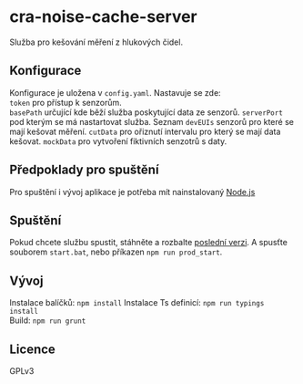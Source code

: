 # cra-noise-cache-server

Služba pro kešování měření z hlukových čidel.

## Konfigurace
Konfigurace je uložena v `config.yaml`.
Nastavuje se zde:  
`token` pro přístup k senzorům.  
`basePath` určující kde běží služba poskytující data ze senzorů.
`serverPort` pod kterým se má nastartovat služba.
Seznam `devEUIs` senzorů pro které se mají kešovat měření.
`cutData` pro ořiznutí intervalu pro který se mají data kešovat.
`mockData` pro vytvoření fiktivních senzotrů s daty.

## Předpoklady pro spuštění
Pro spuštění i vývoj aplikace je potřeba mít nainstalovaný [Node.js]

## Spuštění
Pokud chcete službu spustit, stáhněte a rozbalte [poslední verzi]. A spusťte souborem `start.bat`, nebo příkazen `npm run prod_start`. 

## Vývoj
Instalace balíčků: `npm install`
Instalace Ts definicí: `npm run typings install`  
Build: `npm run grunt`

## Licence
GPLv3

[poslední verzi]: <https://github.com/oksystem-as/cra-noise-cache-server/releases/latest>
[Node.js]: <https://nodejs.org/en/>